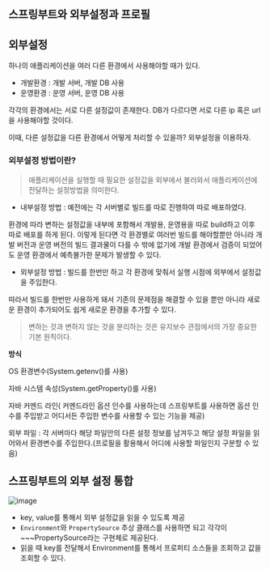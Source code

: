 ## 스프링부트와 외부설정과 프로필

## 외부설정

하나의 애플리케이션을 여러 다른 환경에서 사용해야할 때가 있다. 

- 개발환경 : 개발 서버, 개발 DB 사용
- 운영환경 : 운영 서버, 운영 DB 사용

각각의 환경에서는 서로 다른 설정값이 존재한다. DB가 다르다면 서로 다른 ip 혹은 url을 사용해야할 것이다.

이때, 다른 설정값을 다른 환경에서 어떻게 처리할 수 있을까? 외부설정을 이용하자.

### 외부설정 방법이란?

> 애플리케이션을 실행할 때 필요한 설정값을 외부에서 불러와서 애플리케이션에 전달하는 설정방법을 의미한다.
> 

- 내부설정 방법 : 예전에는 각 서버별로 빌드를 따로 진행하여 따로 배포하였다.

환경에 따라 변하는 설정값을 내부에 포함해서 개발용, 운영용을 따로 build하고 이후 따로 배포를 하게 된다. 이렇게 된다면 각 환경별로 여러번 빌드를 해야할뿐만 아니라 개발 버전과 운영 버전의 빌드 결과물이 다를 수 밖에 없기에 개발 환경에서 검증이 되었어도 운영 환경에서 예측불가한 문제가 발생할 수 있다.

- 외부설정 방법 : 빌드를 한번만 하고 각 환경에 맞춰서  실행 시점에 외부에서 설정값을 주입한다.

따라서 빌드를 한번만 사용하게 돼서 기존의 문제점을 해결할 수 있을 뿐만 아니라 새로운 환경이 추가되어도 쉽게 새로운 환경을 추가할 수 있다.

> 변하는 것과 변하지 않는 것을 분리하는 것은 유지보수 관점에서의 가장 중요한 기본 원칙이다.
> 

**방식**

OS 환경변수(System.getenv()를 사용)

자바 시스템 속성(System.getProperty()를 사용)

자바 커멘드 라인( 커멘드라인 옵션 인수를 사용하는데 스프링부트를 사용하면 옵션 인수를 주입받고 어디서든 주입한 변수를 사용할 수 있는 기능을 제공)

외부 파일 : 각 서버마다 해당 파일안의 다른 설정 정보를 남겨두고 해당 설정 파일을 읽어와서 환경변수를 주입한다.(프로필을 활용해서 어디에 사용할 파일인지 구분할 수 있음)

## 스프링부트의 외부 설정 통합

![image](https://user-images.githubusercontent.com/74058047/226939122-97b1facb-28ab-463b-b6d6-d90bdf5d2777.png)


- key, value를 통해서 외부 설정값을 읽을 수 있도록 제공
- `Environment`와 `PropertySource` 추상 클래스를 사용하면 되고 각각이 ~~~PropertySource라는 구현체로 제공된다.
- 읽을 때 key를 전달해서 Environment를 통해서 프로퍼티 소스들을 조회하고 값을 조회할 수 있다.
